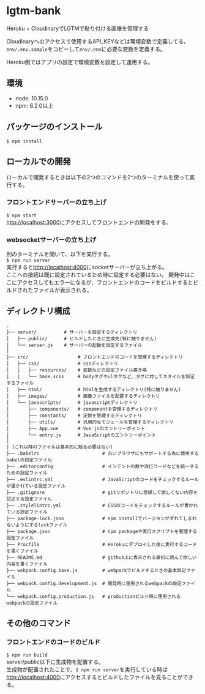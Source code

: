 # lgtm-bank

Heroku + CloudinaryでLGTMで貼り付ける画像を管理する  

Cloudinaryへのアクセスで使用するAPI_KEYなどは環境変数で定義してる。  
`env/.env.sample`をコピーして`env/.env`に必要な変数を定義する。  

Heroku側ではアプリの設定で環境変数を設定して運用する。  

## 環境
+ node: 10.15.0
+ npm: 6.2.0以上

## パッケージのインストール
`$ npm install`

## ローカルでの開発
ローカルで開発するときは以下の2つのコマンドを2つのターミナルを使って実行する。

### フロントエンドサーバーの立ち上げ
`$ npm start`  
[http://localhost:3000](http://localhost:3000)にアクセスしてフロントエンドの開発をする。  

### websocketサーバーの立ち上げ
別のターミナルを開いて、以下を実行する。  
`$ npm run server`  
実行すると[http://localhost:4000](http://localhost:4000)にsocketサーバーが立ち上がる。  
ここへの接続は既に設定されているため特に設定する必要はない。
開発中はここにアクセスしてもエラーになるが、フロントエンドのコードをビルドするとビルドされたファイルが表示される。  

## ディレクトリ構成
```
.
├── server/          # サーバーを設定するディレクトリ
│   ├── public/      # ビルドしたときに生成先(特に触りません)
│   └── server.js    # サーバーの起動を設定するファイル
│
├── src/                  # フロントエンドのコードを管理するディレクトリ
│   ├── css/              # cssディレクトリ
│   │   ├── resources/    # 変数などの設定ファイル置き場
│   │   └── base.scss     # bodyタグやulタグなど、タグに対してスタイルを設定するファイル
│   ├── html/             # htmlを生成するディレクトリ(特に触りません)
│   ├── images/           # 画像ファイルを配置するディレクトリ
│   └── javascripts/      # javascriptディレクトリ
│       ├── components/   # componentを管理するディレクトリ
│       ├── constants/    # 定数を管理するディレクトリ
│       ├── utils/        # 汎用的なモジュールを管理するディレクトリ
│       ├── App.vue       # Vue.jsのエントリーポイント
│       └── entry.js      # JavaScriptのエントリーポイント
│
│ (これ以降のファイルは基本的に触る必要はない)
├── .babelrc                       # 古いブラウザにもサポートする為に使用するbabelの設定ファイル
├── .editorconfig                  # インデントの数や改行コードなどを統一するための設定ファイル
├── .eslintrc.yml                  # JavaScriptのコードをチェックするルールが書かれている設定ファイル
├── .gitignore                     # gitリポジトリに登録して欲しくない内容を記述する設定ファイル
├── .stylelintrc.yml               # CSSのコードをチェックするルールが書かれている設定ファイル
├── package-lock.json              # npm installでバージョンがずれてしまわないようにするlockファイル
├── package.json                   # npm packageや実行スクリプトを管理する設定ファイル
├── Procfile                       # Herokuにデプロイした後に実行するコードを書くファイル
├── README.md                      # github上に表示される最初に読んで欲しい内容を書くファイル
├── webpack.config.base.js         # webpackでビルドするときの基本設定ファイル
├── webpack.config.development.js  # 開発時に使用されるwebpackの設定ファイル
└── webpack.config.production.js   # productionビルド時に使用されるwebpackの設定ファイル
```

## その他のコマンド
### フロントエンドのコードのビルド
`$ npm run build`  
server/public以下に生成物を配置する。  
生成物が配置されたことで、`$ npm run server`を実行している時は[http://localhost:4000](http://localhost:4000)にアクセスするとビルドしたファイルを見ることができる。
